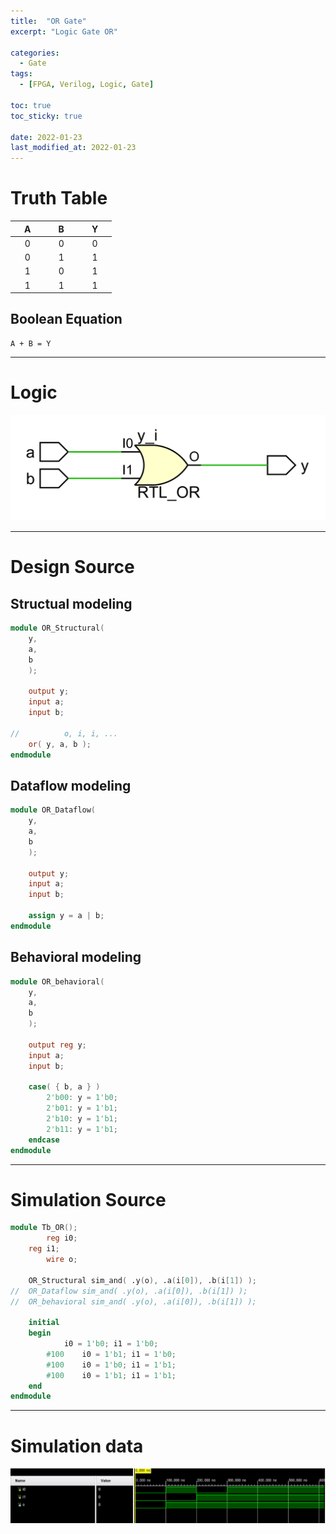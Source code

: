 ```yaml
---
title:  "OR Gate"
excerpt: "Logic Gate OR"

categories:
  - Gate
tags:
  - [FPGA, Verilog, Logic, Gate]

toc: true
toc_sticky: true
 
date: 2022-01-23
last_modified_at: 2022-01-23
---
```


# Truth Table

| &nbsp; &nbsp; A &nbsp; &nbsp; | &nbsp; &nbsp; B &nbsp; &nbsp; | &nbsp; &nbsp; Y &nbsp; &nbsp; |
|:---:|:---:|:---:|
|  0  |  0  |  0  |
|  0  |  1  |  1  |
|  1  |  0  |  1  |
|  1  |  1  |  1  |

## Boolean Equation

	A + B = Y

---

# Logic

![OR](/images/2022-01-23-OR_GATE/gate.png)

---

# Design Source

## Structual modeling

```verilog
module OR_Structural(
	y,
	a,
	b
	);
     
	output y;
	input a;
	input b;

//          o, i, i, ...
	or( y, a, b );
endmodule
```

## Dataflow modeling

```verilog
module OR_Dataflow(
	y,
	a,
	b
	);
     
	output y;
	input a;
	input b;

	assign y = a | b;
endmodule
```

## Behavioral modeling

```verilog
module OR_behavioral(
	y,
	a,
	b
	);
     
	output reg y;
	input a;
	input b;

	case( { b, a } )
		2'b00: y = 1'b0;
		2'b01: y = 1'b1;
		2'b10: y = 1'b1;
		2'b11: y = 1'b1;
	endcase
endmodule
```
---

# Simulation Source

```verilog
module Tb_OR();
     	reg i0;
	reg i1;
     	wire o;

	OR_Structural sim_and( .y(o), .a(i[0]), .b(i[1]) );
//	OR_Dataflow sim_and( .y(o), .a(i[0]), .b(i[1]) );
//	OR_behavioral sim_and( .y(o), .a(i[0]), .b(i[1]) );

	initial
	begin
			i0 = 1'b0; i1 = 1'b0;
		#100	i0 = 1'b1; i1 = 1'b0;
		#100 	i0 = 1'b0; i1 = 1'b1;
		#100 	i0 = 1'b1; i1 = 1'b1;
	end
endmodule
```
---

# Simulation data

![Tb_OR](/images/2022-01-23-OR_GATE/tb.png)
